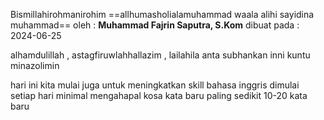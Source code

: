 Bismillahirohmanirohim 
==allhumasholialamuhammad waala alihi sayidina muhammad==
oleh : **Muhammad Fajrin Saputra, S.Kom** 
dibuat pada : 2024-06-25

alhamdulillah , astagfiruwlahhallazim , lailahila anta subhankan inni kuntu minazolimin




hari ini kita mulai juga untuk meningkatkan skill bahasa inggris dimulai setiap hari minimal mengahapal kosa kata baru paling sedikit 10-20 kata baru



